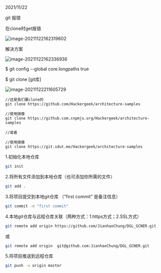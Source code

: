 2021/11/22 

git 报错

在clone时get报错

![image-20211122162319602](C:\Users\zyw18\AppData\Roaming\Typora\typora-user-images\image-20211122162319602.png)

解决方案

![image-20211122162336936](C:\Users\zyw18\AppData\Roaming\Typora\typora-user-images\image-20211122162336936.png)

$ git config --global core.longpaths true

$ git clone [git库]

![image-20211122211605729](C:\Users\zyw18\AppData\Roaming\Typora\typora-user-images\image-20211122211605729.png)



```git
//这是我们要clone的
git clone https://github.com/Hackergeek/architecture-samples
 
//使用镜像
git clone https://github.com.cnpmjs.org/Hackergeek/architecture-samples
 
//或者
 
//使用镜像
git clone https://git.sdut.me/Hackergeek/architecture-samples
```

1.初始化本地仓库

```bash
git init
```

2.将所有文件添加到本地仓库（也可添加你所需的文件）

```bash
git add .
```

3.将项目提交到本地git仓库 （“first commit” 是备注信息）

```bash
git commit -m "first commit"
```


4.本地git仓库与远程仓库关联（两种方式：1.https方式；2.SSL方式）

```bash
git remote add origin https://github.com/JianhaoChung/DGL_GCNER.git
```

或

```bash
git remote add origin  git@github.com:JianhaoChung/DGL_GCNER.git
```

5.将项目推送到远程仓库

```bash
git push -u origin master
```
